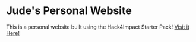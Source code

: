 # Jude's Personal Website

This is a personal website built using the Hack4Impact Starter Pack!
<You can add any description you want here.>
[Visit it Here!](https://roscoe-builds.github.io)
